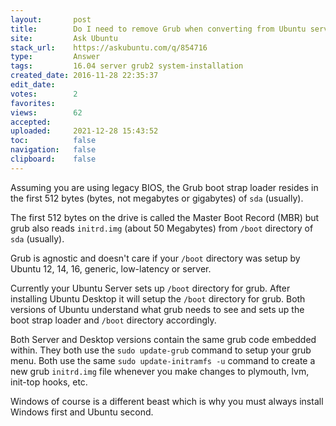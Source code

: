 ```yaml
---
layout:       post
title:        Do I need to remove Grub when converting from Ubuntu server to desktop?
site:         Ask Ubuntu
stack_url:    https://askubuntu.com/q/854716
type:         Answer
tags:         16.04 server grub2 system-installation
created_date: 2016-11-28 22:35:37
edit_date:    
votes:        2
favorites:    
views:        62
accepted:     
uploaded:     2021-12-28 15:43:52
toc:          false
navigation:   false
clipboard:    false
---
```


Assuming you are using legacy BIOS, the Grub boot strap loader resides in the first 512 bytes (bytes, not megabytes or gigabytes) of `sda` (usually).

The first 512 bytes on the drive is called the Master Boot Record (MBR) but grub also reads `initrd.img` (about 50 Megabytes) from `/boot` directory of `sda` (usually).

Grub is agnostic and doesn't care if your `/boot` directory was setup by  Ubuntu 12, 14, 16, generic, low-latency or server.

Currently your Ubuntu Server sets up `/boot` directory for grub. After installing Ubuntu Desktop it will setup the `/boot` directory for grub. Both versions of Ubuntu understand what grub needs to see and sets up the boot strap loader and `/boot` directory accordingly.

Both Server and Desktop versions contain the same grub code embedded within. They both use the `sudo update-grub` command to setup your grub menu. Both use the same `sudo update-initramfs -u` command to create a new grub `initrd.img` file whenever you make changes to plymouth, lvm, init-top hooks, etc.

Windows of course is a different beast which is why you must always install Windows first and Ubuntu second.
